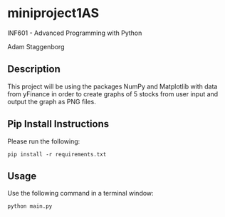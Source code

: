 # miniproject1AS

INF601 - Advanced Programming with Python

Adam Staggenborg

## Description
This project will be using the packages NumPy and Matplotlib with data from yFinance in order to create graphs of 5 stocks from user input and output the graph as PNG files.

## Pip Install Instructions

Please run the following:
```
pip install -r requirements.txt 
```

## Usage

Use the following command in a terminal window:
```
python main.py
```

